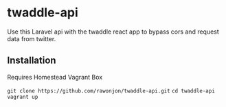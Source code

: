 # twaddle-api

Use this Laravel api with the twaddle react app to bypass cors and request data from twitter.

## Installation

Requires Homestead Vagrant Box

`git clone https://github.com/rawonjon/twaddle-api.git`
`cd twaddle-api`
`vagrant up`
